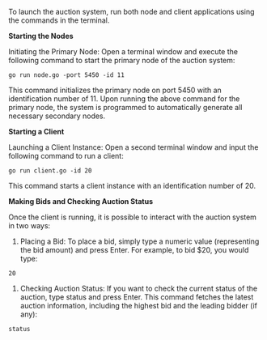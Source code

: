 To launch the auction system, run both node and client applications using the commands in the terminal. 

**Starting the Nodes**

Initiating the Primary Node:
Open a terminal window and execute the following command to start the primary node of the auction system:
```
go run node.go -port 5450 -id 11
```

This command initializes the primary node on port 5450 with an identification number of 11. Upon running the above command for the primary node, the system is programmed to automatically generate all necessary secondary nodes. 

**Starting a Client**

Launching a Client Instance:
Open a second terminal window and input the following command to run a client:
```
go run client.go -id 20
```
This command starts a client instance with an identification number of 20.

**Making Bids and Checking Auction Status**

Once the client is running, it is possible to interact with the auction system in two ways:

1. Placing a Bid:
To place a bid, simply type a numeric value (representing the bid amount) and press Enter. For example, to bid $20, you would type:
```
20
```
1. Checking Auction Status: If you want to check the current status of the auction, type status and press Enter. This command fetches the latest auction information, including the highest bid and the leading bidder (if any):
```
status
```